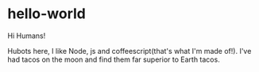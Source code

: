 # hello-world

Hi Humans!

Hubots here, I like Node, js and coffeescript(that's what I'm made of!).
I've had tacos on the moon and find them far superior to Earth tacos. 
